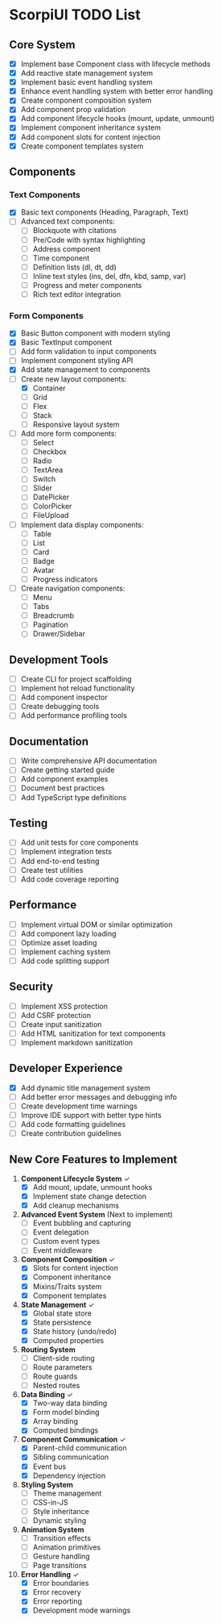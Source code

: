 # ScorpiUI TODO List

## Core System
- [x] Implement base Component class with lifecycle methods
- [x] Add reactive state management system
- [x] Implement basic event handling system
- [x] Enhance event handling system with better error handling
- [x] Create component composition system
- [x] Add component prop validation
- [x] Add component lifecycle hooks (mount, update, unmount)
- [x] Implement component inheritance system
- [x] Add component slots for content injection
- [x] Create component templates system

## Components

### Text Components
- [x] Basic text components (Heading, Paragraph, Text)
- [ ] Advanced text components:
  - [ ] Blockquote with citations
  - [ ] Pre/Code with syntax highlighting
  - [ ] Address component
  - [ ] Time component
  - [ ] Definition lists (dl, dt, dd)
  - [ ] Inline text styles (ins, del, dfn, kbd, samp, var)
  - [ ] Progress and meter components
  - [ ] Rich text editor integration

### Form Components
- [x] Basic Button component with modern styling
- [x] Basic TextInput component
- [ ] Add form validation to input components
- [ ] Implement component styling API
- [x] Add state management to components
- [ ] Create new layout components:
  - [x] Container
  - [ ] Grid
  - [ ] Flex
  - [ ] Stack
  - [ ] Responsive layout system
- [ ] Add more form components:
  - [ ] Select
  - [ ] Checkbox
  - [ ] Radio
  - [ ] TextArea
  - [ ] Switch
  - [ ] Slider
  - [ ] DatePicker
  - [ ] ColorPicker
  - [ ] FileUpload
- [ ] Implement data display components:
  - [ ] Table
  - [ ] List
  - [ ] Card
  - [ ] Badge
  - [ ] Avatar
  - [ ] Progress indicators
- [ ] Create navigation components:
  - [ ] Menu
  - [ ] Tabs
  - [ ] Breadcrumb
  - [ ] Pagination
  - [ ] Drawer/Sidebar

## Development Tools
- [ ] Create CLI for project scaffolding
- [ ] Implement hot reload functionality
- [ ] Add component inspector
- [ ] Create debugging tools
- [ ] Add performance profiling tools

## Documentation
- [ ] Write comprehensive API documentation
- [ ] Create getting started guide
- [ ] Add component examples
- [ ] Document best practices
- [ ] Add TypeScript type definitions

## Testing
- [ ] Add unit tests for core components
- [ ] Implement integration tests
- [ ] Add end-to-end testing
- [ ] Create test utilities
- [ ] Add code coverage reporting

## Performance
- [ ] Implement virtual DOM or similar optimization
- [ ] Add component lazy loading
- [ ] Optimize asset loading
- [ ] Implement caching system
- [ ] Add code splitting support

## Security
- [ ] Implement XSS protection
- [ ] Add CSRF protection
- [ ] Create input sanitization
- [ ] Add HTML sanitization for text components
- [ ] Implement markdown sanitization

## Developer Experience
- [x] Add dynamic title management system
- [ ] Add better error messages and debugging info
- [ ] Create development time warnings
- [ ] Improve IDE support with better type hints
- [ ] Add code formatting guidelines
- [ ] Create contribution guidelines

## New Core Features to Implement
1. **Component Lifecycle System** ✓
   - [x] Add mount, update, unmount hooks
   - [x] Implement state change detection
   - [x] Add cleanup mechanisms

2. **Advanced Event System** (Next to implement)
   - [ ] Event bubbling and capturing
   - [ ] Event delegation
   - [ ] Custom event types
   - [ ] Event middleware

3. **Component Composition** ✓
   - [x] Slots for content injection
   - [x] Component inheritance
   - [x] Mixins/Traits system
   - [x] Component templates

4. **State Management** ✓
   - [x] Global state store
   - [x] State persistence
   - [x] State history (undo/redo)
   - [x] Computed properties

5. **Routing System**
   - [ ] Client-side routing
   - [ ] Route parameters
   - [ ] Route guards
   - [ ] Nested routes

6. **Data Binding** ✓
   - [x] Two-way data binding
   - [x] Form model binding
   - [x] Array binding
   - [x] Computed bindings

7. **Component Communication** ✓
   - [x] Parent-child communication
   - [x] Sibling communication
   - [x] Event bus
   - [x] Dependency injection

8. **Styling System**
   - [ ] Theme management
   - [ ] CSS-in-JS
   - [ ] Style inheritance
   - [ ] Dynamic styling

9. **Animation System**
   - [ ] Transition effects
   - [ ] Animation primitives
   - [ ] Gesture handling
   - [ ] Page transitions

10. **Error Handling** ✓
    - [x] Error boundaries
    - [x] Error recovery
    - [x] Error reporting
    - [x] Development mode warnings
